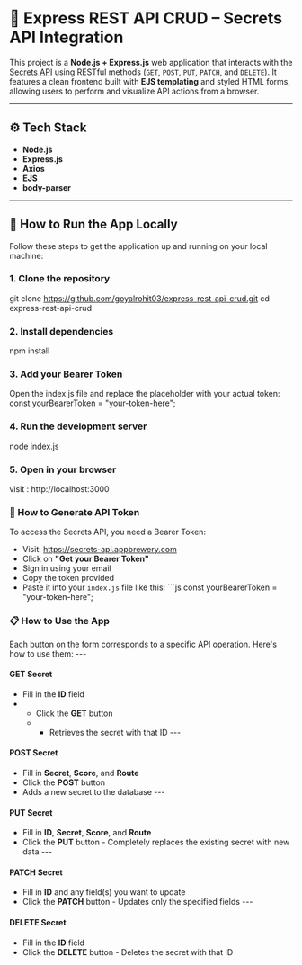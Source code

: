 # 🔐 Express REST API CRUD – Secrets API Integration

This project is a **Node.js + Express.js** web application that interacts with the [Secrets API](https://secrets-api.appbrewery.com) using RESTful methods (`GET`, `POST`, `PUT`, `PATCH`, and `DELETE`). It features a clean frontend built with **EJS templating** and styled HTML forms, allowing users to perform and visualize API actions from a browser.

---

## ⚙️ Tech Stack

- **Node.js**
- **Express.js**
- **Axios**
- **EJS**
- **body-parser**

---

## 🚀 How to Run the App Locally

Follow these steps to get the application up and running on your local machine:

### 1. Clone the repository

git clone https://github.com/goyalrohit03/express-rest-api-crud.git
cd express-rest-api-crud

### **2. Install dependencies**
npm install

### **3. Add your Bearer Token**
Open the index.js file and replace the placeholder with your actual token:
const yourBearerToken = "your-token-here";

### **4. Run the development server**
node index.js

### 5. Open in your browser
visit : http://localhost:3000

### **🔑 How to Generate API Token** 
To access the Secrets API, you need a Bearer Token: 
- Visit: https://secrets-api.appbrewery.com
- Click on **"Get your Bearer Token"** 
- Sign in using your email
- Copy the token provided
- Paste it into your `index.js` file like this: ```js const yourBearerToken = "your-token-here";

### **📋 How to Use the App** 
Each button on the form corresponds to a specific API operation. Here's how to use them: --- 
#### **GET Secret** 
- Fill in the **ID** field
- - Click the **GET** button
  - - Retrieves the secret with that ID ---
#### **POST Secret** 
- Fill in **Secret**, **Score**, and **Route**
- Click the **POST** button
- Adds a new secret to the database ---
#### **PUT Secret** 
- Fill in **ID**, **Secret**, **Score**, and **Route**
- Click the **PUT** button - Completely replaces the existing secret with new data ---
#### **PATCH Secret** 
- Fill in **ID** and any field(s) you want to update
- Click the **PATCH** button - Updates only the specified fields ---
#### **DELETE Secret** 
- Fill in the **ID** field
- Click the **DELETE** button - Deletes the secret with that ID 
